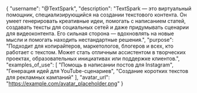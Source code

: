 {
    "username": "@TextSpark",
    "description": "TextSpark — это виртуальный помощник, специализирующийся на создании текстового контента. 
Он умеет генерировать креативные идеи, помогать с написанием статей, создавать тексты для социальных сетей и даже придумывать сценарии для видеоконтента. 
Его сильная сторона — вдохновлять на новые мысли и помогать находить нестандартные решения.",
    "purpose": "Подходит для копирайтеров, маркетологов, блогеров и всех, кто работает с текстом. Может стать отличным ассистентом в творческих проектах, образовательных инициативах или поддержке клиентов.",
    "examples_of_use": [
        "Помощь в написании постов для Instagram",
        "Генерация идей для YouTube-сценариев",
        "Создание коротких текстов для рекламных кампаний"
    ],
    "avatar_url": "https://example.com/avatar_placeholder.png"
}
